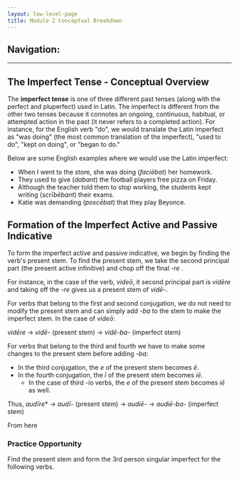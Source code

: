 ```yaml
---
layout: low-level-page
title: Module 2 Conceptual Breakdown
---
```


## Navigation:

<hr>

## The Imperfect Tense - Conceptual Overview

The **imperfect tense** is one of three different past tenses (along with the perfect and pluperfect) used in Latin. The imperfect is different from the other two tenses because it connotes an ongoing, continuous, habitual, or attempted action in the past (it never refers to a completed action). For instance, for the English verb "do", we would translate the Latin imperfect as "was doing" (the most common translation of the imperfect), "used to do", "kept on doing", or "began to do."

Below are some English examples where we would use the Latin imperfect:

* When I went to the store, she was doing (*faciēbat*) her homework.
* They used to give (*dabant*) the football players free pizza on Friday.
* Although the teacher told them to stop working, the students kept writing (*scrībēbant*) their exams.
* Katie was demanding (*poscēbat*) that they play Beyonce.

## Formation of the Imperfect Active and Passive Indicative

To form the imperfect active and passive indicative, we begin by finding the verb's present stem. To find the present stem, we take the second principal part (the present active infinitive) and chop off the final *-re* .

For instance, in the case of the verb, *videō*, it second principal part is *vidēre* and taking off the *-re* gives us a present stem of *vidē-*.

For verbs that belong to the first and second conjugation, we do not need to modify the present stem and can simply add *-ba* to the stem to make the imperfect stem. In the case of *videō*:

*vidēre* -> *vidē-* (present stem) -> *vidē-ba-* (imperfect stem)

For verbs that belong to the third and fourth we have to make some changes to the present stem before adding *-ba*:
- In the third conjugation, the *e* of the present stem becomes *ē*.
- In the fourth conjugation, the *ī* of the present stem becomes *iē*.
  * In the case of third -io verbs, the *e* of the present stem becomes *iē* as well.

Thus, *audīre** -> *audī-* (present stem) -> *audiē-* -> *audiē-ba-* (imperfect stem)

From here

### Practice Opportunity

Find the present stem and form the 3rd person singular imperfect for the following verbs.
